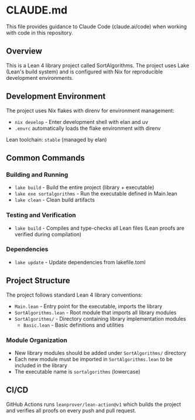 # CLAUDE.md

This file provides guidance to Claude Code (claude.ai/code) when working with code in this repository.

## Overview

This is a Lean 4 library project called SortAlgorithms. The project uses Lake (Lean's build system) and is configured with Nix for reproducible development environments.

## Development Environment

The project uses Nix flakes with direnv for environment management:
- `nix develop` - Enter development shell with elan and uv
- `.envrc` automatically loads the flake environment with direnv

Lean toolchain: `stable` (managed by elan)

## Common Commands

### Building and Running
- `lake build` - Build the entire project (library + executable)
- `lake exe sortalgorithms` - Run the executable defined in Main.lean
- `lake clean` - Clean build artifacts

### Testing and Verification
- `lake build` - Compiles and type-checks all Lean files (Lean proofs are verified during compilation)

### Dependencies
- `lake update` - Update dependencies from lakefile.toml

## Project Structure

The project follows standard Lean 4 library conventions:

- `Main.lean` - Entry point for the executable, imports the library
- `SortAlgorithms.lean` - Root module that imports all library modules
- `SortAlgorithms/` - Directory containing library implementation modules
  - `Basic.lean` - Basic definitions and utilities

### Module Organization

- New library modules should be added under `SortAlgorithms/` directory
- Each new module must be imported in `SortAlgorithms.lean` to be included in the library
- The executable name is `sortalgorithms` (lowercase)

## CI/CD

GitHub Actions runs `leanprover/lean-action@v1` which builds the project and verifies all proofs on every push and pull request.
